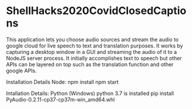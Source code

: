 # ShellHacks2020CovidClosedCaptions

This application lets you choose audio sources and stream the audio to google cloud for live speech to text and translation purposes.
It works by capturing a desktop window in a GUI and streaming the audio of it to a NodeJS server process. It initially accomplishes text to speech but other APIs can be layered on top such as the translation function and other google APIs.

Installation Details Node:
npm install
npm start

Intallation Details: Python (Windows)
python 3.7 is installed
pip install PyAudio-0.2.11-cp37-cp37m-win_amd64.whl
